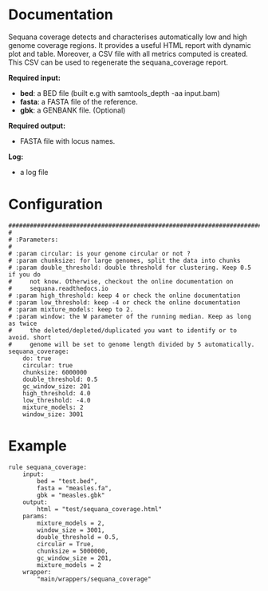 # Documentation

Sequana coverage detects and characterises automatically low and high 
genome coverage regions.
It provides a useful HTML report with dynamic plot and table.
Moreover, a CSV file with all metrics computed is created.
This CSV can be used to regenerate the sequana_coverage report.


**Required input:**

- **bed**: a BED file (built e.g with samtools_depth -aa input.bam)
- **fasta**: a FASTA file of the reference.
- **gbk**: a GENBANK file. (Optional)

**Required output:**

- FASTA file with locus names.

**Log:**

- a log file 

# Configuration

    ##############################################################################
    #
    # :Parameters:
    #
    # :param circular: is your genome circular or not ?
    # :param chunksize: for large genomes, split the data into chunks
    # :param double_threshold: double threshold for clustering. Keep 0.5 if you do
    #     not know. Otherwise, checkout the online documentation on
    #     sequana.readthedocs.io
    # :param high_threshold: keep 4 or check the online documentation
    # :param low_threshold: keep -4 or check the online documentation
    # :param mixture_models: keep to 2.
    # :param window: the W parameter of the running median. Keep as long as twice
    #     the deleted/depleted/duplicated you want to identify or to avoid. short
    #     genome will be set to genome length divided by 5 automatically. 
    sequana_coverage:
        do: true
        circular: true
        chunksize: 6000000
        double_threshold: 0.5
        gc_window_size: 201
        high_threshold: 4.0
        low_threshold: -4.0
        mixture_models: 2
        window_size: 3001

# Example

    rule sequana_coverage:
        input:
            bed = "test.bed",
            fasta = "measles.fa",
            gbk = "measles.gbk"
        output:
            html = "test/sequana_coverage.html"
        params:
            mixture_models = 2,
            window_size = 3001,
            double_threshold = 0.5,
            circular = True,
            chunksize = 5000000,
            gc_window_size = 201,
            mixture_models = 2
        wrapper:
            "main/wrappers/sequana_coverage"

